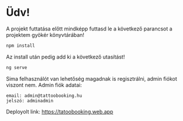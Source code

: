 # Üdv!

A projekt futtatása előtt mindképp futtasd le a következő parancsot a projektem gyökér könyvtárában!

```bash
npm install
```

Az install után pedig add ki a következő utasítást!

```bash
ng serve
```


Sima felhasználót van lehetőség magadnak is regisztrálni, admin fiókot viszont nem.
Admin fiók adatai:

```
email: admin@tattoobooking.hu
jelszó: adminadmin
```


Deployolt link: https://tatoobooking.web.app
